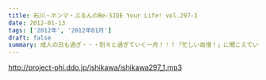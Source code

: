 ```yaml
---
title: 石川・ホンマ・ぶるんのBe-SIDE Your Life! vol.297-1
date: 2012-01-13
tags: ['2012年', '2012年01月']
draft: false
summary: 成人の日も過ぎ・・・刻々と過ぎていく一月！！！「忙しい自慢！」に聞こえていたら御免～～～。だって・・・だって・・・と休みを欲しがる人々。貧乏暇無し。NAMAE
---
```


http://project-phi.ddo.jp/ishikawa/ishikawa297_1.mp3
